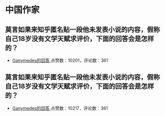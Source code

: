 # 中国作家
## 莫言如果来知乎匿名贴一段他未发表小说的内容，假称自己18岁没有文学天赋求评价，下面的回答会是怎样的？
- [Ganymedes的回答](https://www.zhihu.com/question/347832922/answer/847471584),点赞数：10201，评论数：361
## 莫言如果来知乎匿名贴一段他未发表小说的内容，假称自己18岁没有文学天赋求评价，下面的回答会是怎样的？
- [Ganymedes的回答](https://www.zhihu.com/question/347832922/answer/847471584),点赞数：10217，评论数：361
